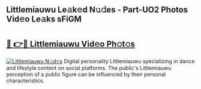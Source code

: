 ## Littlemiauwu Le𝚊k𝚎d N𝚞𝚍es - Part-UO2 Photos Vid𝚎o Le𝚊ks sFiGM

# <h2><a href="http://fbcp2sh.evod.top/?m=Littlemiauwu">🔗 👉🔴 Littlemiauwu Vid𝚎o Ph𝚘t𝚘s</a></h2>

[![Littlemiauwu N𝚞d𝚎s](https://i.imgur.com/8V9OHl7.gif)](http://fbcp2sh.evod.top/?m=Littlemiauwu)
Digital personality Littlemiauwu specializing in dance and lifestyle content on social platforms. The public's Littlemiauwu perception of a public figure can be influenced by their personal characteristics. 
